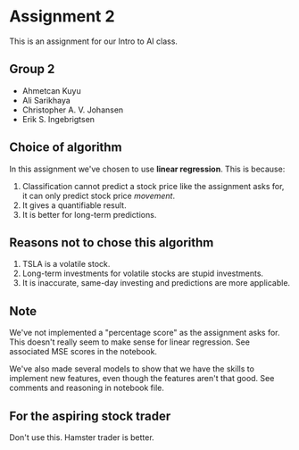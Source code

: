 # Assignment 2
This is an assignment for our Intro to AI class.

## Group 2
- Ahmetcan Kuyu
- Ali Sarikhaya
- Christopher A. V. Johansen
- Erik S. Ingebrigtsen

## Choice of algorithm
In this assignment we've chosen to use **linear regression**.
This is because:
1. Classification cannot predict a stock price like the assignment asks for, it can only predict stock price *movement*.
2. It gives a quantifiable result.
3. It is better for long-term predictions.

## Reasons not to chose this algorithm
1. TSLA is a volatile stock.
2. Long-term investments for volatile stocks are stupid investments.
3. It is inaccurate, same-day investing and predictions are more applicable.

## Note
We've not implemented a "percentage score" as the assignment asks for.
This doesn't really seem to make sense for linear regression. See associated MSE scores in the notebook.

We've also made several models to show that we have the skills to implement new features, even though the features aren't that good.
See comments and reasoning in notebook file.

## For the aspiring stock trader
Don't use this. Hamster trader is better.
